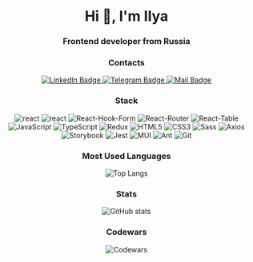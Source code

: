 <h1 align="center">Hi 👋, I'm Ilya</h1>

<h3 align="center">Frontend developer from Russia</h3>

<div align="center">
   <h3 align="center">Contacts</h3>
   <a href="https://www.linkedin.com/in/ilya-rudakov-14b10a214/" target="_blank">
    <img src="https://img.shields.io/badge/LinkedIn-0A66C2.svg?style=for-the-badge&logo=LinkedIn&logoColor=white" alt="LinkedIn Badge"/>
  </a>
  <a href="https://t.me/Asap_Alh" target="_blank">
    <img src="https://img.shields.io/badge/Telegram-26A5E4.svg?style=for-the-badge&logo=Telegram&logoColor=white" alt="Telegram Badge"/>
  </a>
  <a href="mailto:rudakov.alhan@gmail.com" target="_blank">
   <img src="https://img.shields.io/badge/Gmail-EA4335.svg?style=for-the-badge&logo=Gmail&logoColor=white" alt="Mail Badge"/>
  </a>
</div>
<h3 align="center">Stack</h3>
<div align="center">
   <img src="https://img.shields.io/badge/next.js-000000?style=for-the-badge&logo=nextdotjs&logoColor=white" alt="react"/>
   <img src="https://img.shields.io/badge/React-61DAFB.svg?style=for-the-badge&logo=React&logoColor=black" alt="react"/>
   
   <img src="https://img.shields.io/badge/React%20Hook%20Form-EC5990.svg?style=for-the-badge&logo=React-Hook-Form&logoColor=white" alt="React-Hook-Form"/>
   
   <img src="https://img.shields.io/badge/React%20Router-CA4245.svg?style=for-the-badge&logo=React-Router&logoColor=white" alt="React-Router"/>
     
   <img src="https://img.shields.io/badge/React%20Table-FF4154.svg?style=for-the-badge&logo=React-Table&logoColor=white" alt="React-Table"/>
   <img src="https://img.shields.io/badge/JavaScript-F7DF1E.svg?style=for-the-badge&logo=JavaScript&logoColor=black" alt="JavaScript"/>
   <img src="https://img.shields.io/badge/TypeScript-3178C6.svg?style=for-the-badge&logo=TypeScript&logoColor=white" alt="TypeScript"/>
   <img src="https://img.shields.io/badge/Redux-764ABC.svg?style=for-the-badge&logo=Redux&logoColor=white" alt="Redux"/>
     
   <img src="https://img.shields.io/badge/HTML5-E34F26.svg?style=for-the-badge&logo=HTML5&logoColor=white" alt="HTML5"/>
   <img src="https://img.shields.io/badge/CSS3-1572B6.svg?style=for-the-badge&logo=CSS3&logoColor=white" alt="CSS3"/>
   <img src="https://img.shields.io/badge/Sass-CC6699.svg?style=for-the-badge&logo=Sass&logoColor=white" alt="Sass"/>
   <img src="https://img.shields.io/badge/Axios-5A29E4.svg?style=for-the-badge&logo=Axios&logoColor=white" alt="Axios"/>
     
   <img src="https://img.shields.io/badge/Storybook-FF4785.svg?style=for-the-badge&logo=Storybook&logoColor=white" alt="Storybook"/>
   <img src="https://img.shields.io/badge/Jest-C21325.svg?style=for-the-badge&logo=Jest&logoColor=white" alt="Jest"/>
   <img src="https://img.shields.io/badge/MUI-007FFF.svg?style=for-the-badge&logo=MUI&logoColor=white" alt="MUI"/>
   <img src="https://img.shields.io/badge/Ant%20Design-0170FE.svg?style=for-the-badge&logo=Ant-Design&logoColor=white" alt="Ant"/>
   <img src="https://img.shields.io/badge/Git-F05032.svg?style=for-the-badge&logo=Git&logoColor=white" alt="Git"/>
</div>

<h3 align="center">Most Used Languages</h3>

<div align="center">
   
  ![Top Langs](https://github-readme-stats.vercel.app/api/top-langs/?username=RudakovIlya&theme=tokyonight)
   
</div>

<h3 align="center">Stats</h3>

<div align="center"> 
  
![GitHub stats](https://github-readme-stats.vercel.app/api?username=RudakovIlya&theme=tokyonight)
  
</div>

<h3 align="center">Codewars</h3>  

<div align="center">
  
![Codewars](https://github.r2v.ch/codewars?user=asap_alh&stroke=tokyonight)
  
</div>
